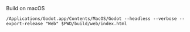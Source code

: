 Build on macOS
```
/Applications/Godot.app/Contents/MacOS/Godot --headless --verbose --export-release "Web" $PWD/build/web/index.html
```